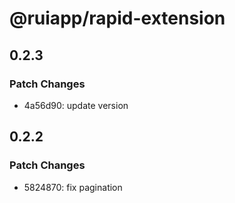 # @ruiapp/rapid-extension

## 0.2.3

### Patch Changes

- 4a56d90: update version

## 0.2.2

### Patch Changes

- 5824870: fix pagination
